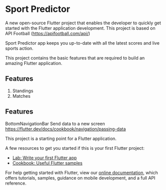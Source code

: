 # Sport Predictor

A new open-source Flutter project that enables the developer to quickly get started with the Flutter application development. This project is based on API Football (https://apifootball.com/api/)

Sport Predictor app keeps you up-to-date with all the latest scores and live sports action.

This project contains the basic features that are required to build an amazing Flutter application.

## Features

1. Standings
2. Matches

## Features
BottomNavigationBar
Send data to a new screen
https://flutter.dev/docs/cookbook/navigation/passing-data

This project is a starting point for a Flutter application.

A few resources to get you started if this is your first Flutter project:

- [Lab: Write your first Flutter app](https://flutter.io/docs/get-started/codelab)
- [Cookbook: Useful Flutter samples](https://flutter.io/docs/cookbook)

For help getting started with Flutter, view our 
[online documentation](https://flutter.io/docs), which offers tutorials, 
samples, guidance on mobile development, and a full API reference.
